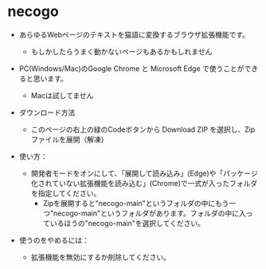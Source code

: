 # necogo
- あらゆるWebページのテキストを猫語に変換するブラウザ拡張機能です。
    - もしかしたらうまく動かないページもあるかもしれません
- PC(Windows/Mac)のGoogle Chrome と Microsoft Edge で使うことができると思います。
    - Macは試してません

- ダウンロード方法
    - このページの右上の緑のCodeボタンから Download ZIP を選択し、Zipファイルを展開（解凍）

- 使い方：
    - 開発者モードをオンにして、「展開して読み込み」(Edge)や「パッケージ化されていない拡張機能を読み込む」(Chrome)で一式が入ったフォルダを指定してください。
        - Zipを展開すると"necogo-main"というフォルダの中にもう一つ"necogo-main"というフォルダがあります。フォルダの中に入っているほうの"necogo-main"を選択してください。

- 使うのをやめるには：
    - 拡張機能を無効にするか削除してください。
